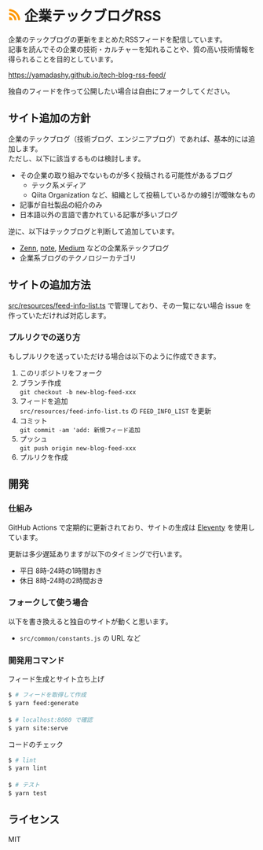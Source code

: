 # <img src="src/site/images/icon-transparent.png" height=26> 企業テックブログRSS
企業のテックブログの更新をまとめたRSSフィードを配信しています。  
記事を読んでその企業の技術・カルチャーを知れることや、質の高い技術情報を得られることを目的としています。

https://yamadashy.github.io/tech-blog-rss-feed/


独自のフィードを作って公開したい場合は自由にフォークしてください。

## サイト追加の方針
企業のテックブログ（技術ブログ、エンジニアブログ）であれば、基本的には追加します。  
ただし、以下に該当するものは検討します。

- その企業の取り組みでないものが多く投稿される可能性があるブログ
  - テック系メディア
  - Qiita Organization など、組織として投稿しているかの線引が曖昧なもの
- 記事が自社製品の紹介のみ
- 日本語以外の言語で書かれている記事が多いブログ

逆に、以下はテックブログと判断して追加しています。

- [Zenn](https://zenn.dev/), [note](https://note.com/), [Medium](https://medium.com/) などの企業系テックブログ
- 企業系ブログのテクノロジーカテゴリ

## サイトの追加方法
[src/resources/feed-info-list.ts](https://github.com/yamadashy/tech-blog-rss-feed/blob/main/src/resources/feed-info-list.ts) で管理しており、その一覧にない場合 issue を作っていただければ対応します。  

### プルリクでの送り方
もしプルリクを送っていただける場合は以下のように作成できます。

1. このリポジトリをフォーク
2. ブランチ作成  
   `git checkout -b new-blog-feed-xxx`
3. フィードを追加  
   `src/resources/feed-info-list.ts` の `FEED_INFO_LIST` を更新
4. コミット  
   `git commit -am 'add: 新規フィード追加`
5. プッシュ  
   `git push origin new-blog-feed-xxx`
6. プルリクを作成

## 開発

### 仕組み
GitHub Actions で定期的に更新されており、サイトの生成は [Eleventy](https://www.11ty.dev/) を使用しています。

更新は多少遅延ありますが以下のタイミングで行います。
- 平日 8時-24時の1時間おき
- 休日 8時-24時の2時間おき

### フォークして使う場合
以下を書き換えると独自のサイトが動くと思います。

- `src/common/constants.js` の URL など

### 開発用コマンド
フィード生成とサイト立ち上げ
```bash
$ # フィードを取得して作成
$ yarn feed:generate

$ # localhost:8080 で確認
$ yarn site:serve
```

コードのチェック
```bash
$ # lint
$ yarn lint

$ # テスト
$ yarn test
```

## ライセンス
MIT

